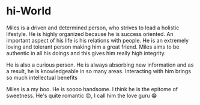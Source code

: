 # hi-World
Miles is a driven and determined person, who strives to lead a holistic lifestyle. 
He is highly organized because he is success oriented. An important aspect of his life is his relations with people. He is an extremely loving and tolerant person making him a great friend. Miles aims to be authentic in all his doings and this gives him really high integrity.

He is also a curious person.  He is always absorbing new information and as a result,  he is knowledgeable in so many areas.  Interacting with him brings so much intellectual benefits

Miles is a my boo. He is soooo handsome. I think he is the epitome of sweetness. He's quite romantic 😍, I call him the love guru 😁
